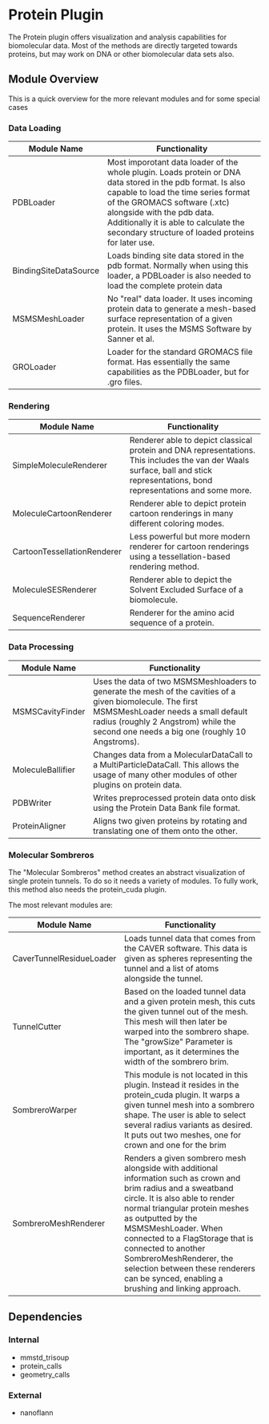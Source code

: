 # Protein Plugin

The Protein plugin offers visualization and analysis capabilities for biomolecular data. Most of the methods are directly targeted towards proteins, but may work on DNA or other biomolecular data sets also. 

## Module Overview

This is a quick overview for the more relevant modules and for some special cases

### Data Loading

| Module Name           | Functionality                                                |
| --------------------- | ------------------------------------------------------------ |
| PDBLoader             | Most imporotant data loader of the whole plugin. Loads protein or DNA data stored in the pdb format. Is also capable to load the time series format of the GROMACS software (.xtc) alongside with the pdb data. Additionally it is able to calculate the secondary structure of loaded proteins for later use. |
| BindingSiteDataSource | Loads binding site data stored in the pdb format. Normally when using this loader, a PDBLoader is also needed to load the complete protein data |
| MSMSMeshLoader        | No "real" data loader. It uses incoming protein data to generate a mesh-based surface representation of a given protein. It uses the MSMS Software by Sanner et al. |
| GROLoader             | Loader for the standard GROMACS file format. Has essentially the same capabilities as the PDBLoader, but for .gro files. |

### Rendering

| Module Name                 | Functionality                                                |
| --------------------------- | ------------------------------------------------------------ |
| SimpleMoleculeRenderer      | Renderer able to depict classical protein and DNA representations. This includes the van der Waals surface, ball and stick representations, bond representations and some more. |
| MoleculeCartoonRenderer     | Renderer able to depict protein cartoon renderings in many different coloring modes. |
| CartoonTessellationRenderer | Less powerful but more modern renderer for cartoon renderings using a tessellation-based rendering method. |
| MoleculeSESRenderer         | Renderer able to depict the Solvent Excluded Surface of a biomolecule. |
| SequenceRenderer            | Renderer for the amino acid sequence of a protein.           |



### Data Processing

| Module Name       | Functionality                                                |
| ----------------- | ------------------------------------------------------------ |
| MSMSCavityFinder  | Uses the data of two MSMSMeshloaders to generate the mesh of the cavities of a given biomolecule. The first MSMSMeshLoader needs a small default radius (roughly 2 Angstrom) while the second one needs a big one (roughly 10 Angstroms). |
| MoleculeBallifier | Changes data from a MolecularDataCall to a MultiParticleDataCall. This allows the usage of many other modules of other plugins on protein data. |
| PDBWriter         | Writes preprocessed protein data onto disk using the Protein Data Bank file format. |
| ProteinAligner    | Aligns two given proteins by rotating and translating one of them onto the other. |

### Molecular Sombreros

The "Molecular Sombreros" method creates an abstract visualization of single protein tunnels. To do so it needs a variety of modules. To fully work, this method also needs the protein_cuda plugin.

The most relevant modules are: 

| Module Name              | Functionality                                                |
| ------------------------ | ------------------------------------------------------------ |
| CaverTunnelResidueLoader | Loads tunnel data that comes from the CAVER software. This data is given as spheres representing the tunnel and a list of atoms alongside the tunnel. |
| TunnelCutter             | Based on the loaded tunnel data and a given protein mesh, this cuts the given tunnel out of the mesh. This mesh will then later be warped into the sombrero shape. The "growSize" Parameter is important, as it determines the width of the sombrero brim. |
| SombreroWarper           | This module is not located in this plugin. Instead it resides in the protein_cuda plugin. It warps a given tunnel mesh into a sombrero shape. The user is able to select several radius variants as desired. It puts out two meshes, one for crown and one for the brim |
| SombreroMeshRenderer     | Renders a given sombrero mesh alongside with additional information such as crown and brim radius and a sweatband circle. It is also able to render normal triangular protein meshes as outputted by the MSMSMeshLoader. When connected to a FlagStorage that is connected to another SombreroMeshRenderer, the selection between these renderers can be synced, enabling a brushing and linking approach. |



## Dependencies

### Internal

* mmstd_trisoup
* protein_calls
* geometry_calls

### External

* nanoflann